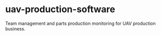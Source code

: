 # uav-production-software
Team management and parts production monitoring for UAV production business.
